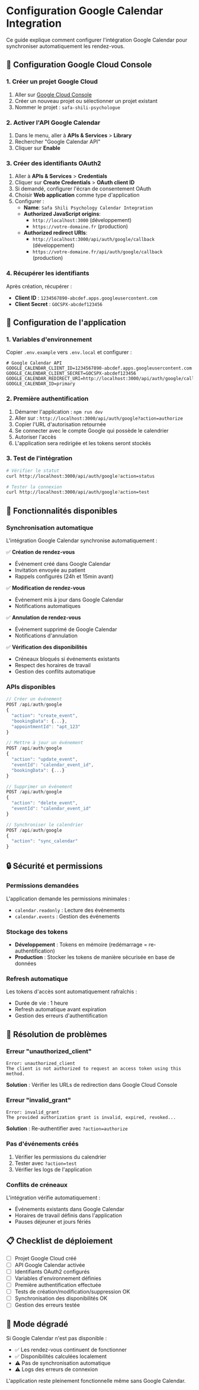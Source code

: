 # Configuration Google Calendar Integration

Ce guide explique comment configurer l'intégration Google Calendar pour synchroniser automatiquement les rendez-vous.

## 🚀 Configuration Google Cloud Console

### 1. Créer un projet Google Cloud

1. Aller sur [Google Cloud Console](https://console.cloud.google.com/)
2. Créer un nouveau projet ou sélectionner un projet existant
3. Nommer le projet : `safa-shili-psychologue`

### 2. Activer l'API Google Calendar

1. Dans le menu, aller à **APIs & Services** > **Library**
2. Rechercher "Google Calendar API"
3. Cliquer sur **Enable**

### 3. Créer des identifiants OAuth2

1. Aller à **APIs & Services** > **Credentials**
2. Cliquer sur **Create Credentials** > **OAuth client ID**
3. Si demandé, configurer l'écran de consentement OAuth
4. Choisir **Web application** comme type d'application
5. Configurer :
   - **Name**: `Safa Shili Psychology Calendar Integration`
   - **Authorized JavaScript origins**: 
     - `http://localhost:3000` (développement)
     - `https://votre-domaine.fr` (production)
   - **Authorized redirect URIs**:
     - `http://localhost:3000/api/auth/google/callback` (développement)
     - `https://votre-domaine.fr/api/auth/google/callback` (production)

### 4. Récupérer les identifiants

Après création, récupérer :
- **Client ID** : `1234567890-abcdef.apps.googleusercontent.com`
- **Client Secret** : `GOCSPX-abcdef123456`

## 🔧 Configuration de l'application

### 1. Variables d'environnement

Copier `.env.example` vers `.env.local` et configurer :

```env
# Google Calendar API
GOOGLE_CALENDAR_CLIENT_ID=1234567890-abcdef.apps.googleusercontent.com
GOOGLE_CALENDAR_CLIENT_SECRET=GOCSPX-abcdef123456
GOOGLE_CALENDAR_REDIRECT_URI=http://localhost:3000/api/auth/google/callback
GOOGLE_CALENDAR_ID=primary
```

### 2. Première authentification

1. Démarrer l'application : `npm run dev`
2. Aller sur : `http://localhost:3000/api/auth/google?action=authorize`
3. Copier l'URL d'autorisation retournée
4. Se connecter avec le compte Google qui possède le calendrier
5. Autoriser l'accès
6. L'application sera redirigée et les tokens seront stockés

### 3. Test de l'intégration

```bash
# Vérifier le statut
curl http://localhost:3000/api/auth/google?action=status

# Tester la connexion
curl http://localhost:3000/api/auth/google?action=test
```

## 📅 Fonctionnalités disponibles

### Synchronisation automatique

L'intégration Google Calendar synchronise automatiquement :

✅ **Création de rendez-vous**
- Événement créé dans Google Calendar
- Invitation envoyée au patient
- Rappels configurés (24h et 15min avant)

✅ **Modification de rendez-vous**
- Événement mis à jour dans Google Calendar
- Notifications automatiques

✅ **Annulation de rendez-vous**
- Événement supprimé de Google Calendar
- Notifications d'annulation

✅ **Vérification des disponibilités**
- Créneaux bloqués si événements existants
- Respect des horaires de travail
- Gestion des conflits automatique

### APIs disponibles

```typescript
// Créer un événement
POST /api/auth/google
{
  "action": "create_event",
  "bookingData": {...},
  "appointmentId": "apt_123"
}

// Mettre à jour un événement
POST /api/auth/google
{
  "action": "update_event",
  "eventId": "calendar_event_id",
  "bookingData": {...}
}

// Supprimer un événement
POST /api/auth/google
{
  "action": "delete_event",
  "eventId": "calendar_event_id"
}

// Synchroniser le calendrier
POST /api/auth/google
{
  "action": "sync_calendar"
}
```

## 🔒 Sécurité et permissions

### Permissions demandées

L'application demande les permissions minimales :
- `calendar.readonly` : Lecture des événements
- `calendar.events` : Gestion des événements

### Stockage des tokens

- **Développement** : Tokens en mémoire (redémarrage = re-authentification)
- **Production** : Stocker les tokens de manière sécurisée en base de données

### Refresh automatique

Les tokens d'accès sont automatiquement rafraîchis :
- Durée de vie : 1 heure
- Refresh automatique avant expiration
- Gestion des erreurs d'authentification

## 🚨 Résolution de problèmes

### Erreur "unauthorized_client"

```
Error: unauthorized_client
The client is not authorized to request an access token using this method.
```

**Solution** : Vérifier les URLs de redirection dans Google Cloud Console

### Erreur "invalid_grant"

```
Error: invalid_grant
The provided authorization grant is invalid, expired, revoked...
```

**Solution** : Re-authentifier avec `?action=authorize`

### Pas d'événements créés

1. Vérifier les permissions du calendrier
2. Tester avec `?action=test`
3. Vérifier les logs de l'application

### Conflits de créneaux

L'intégration vérifie automatiquement :
- Événements existants dans Google Calendar
- Horaires de travail définis dans l'application
- Pauses déjeuner et jours fériés

## 📋 Checklist de déploiement

- [ ] Projet Google Cloud créé
- [ ] API Google Calendar activée
- [ ] Identifiants OAuth2 configurés
- [ ] Variables d'environnement définies
- [ ] Première authentification effectuée
- [ ] Tests de création/modification/suppression OK
- [ ] Synchronisation des disponibilités OK
- [ ] Gestion des erreurs testée

## 🔄 Mode dégradé

Si Google Calendar n'est pas disponible :
- ✅ Les rendez-vous continuent de fonctionner
- ✅ Disponibilités calculées localement
- ⚠️ Pas de synchronisation automatique
- ⚠️ Logs des erreurs de connexion

L'application reste pleinement fonctionnelle même sans Google Calendar.